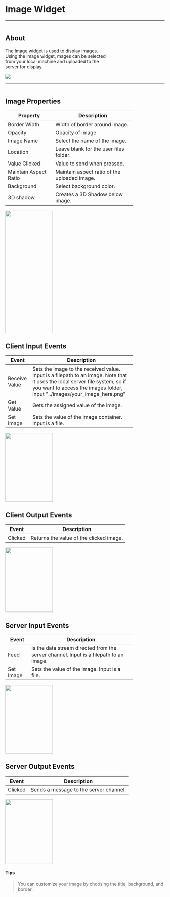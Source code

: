 <!-- Image Widget Help Markdown -->
<link rel="stylesheet" type="text/css" media="all" href="/help/markdown_styles.css"/>
<br>

# Image Widget

___
<div class="column-container">
<div class="column row-container" style="width:65%">


## About

The Image widget is used to display images. Using the image widget, mages can be selected from your local machine and uploaded to the server for display.
</div>

<div class="column row-container">
<img src="/images/help/image/image.png">
</div>
</div>

___

<div class="column-container">
<div class="column row-container" style="width:80%;">

## Image Properties
| Property | Description |
| -------- | ----------- |
| Border Width | Width of border around image. |
| Opacity | Opacity of image |
| Image Name | Select the name of the image. |
| Location | Leave blank for the user files folder. |
| Value Clicked | Value to send when pressed. |
| Maintain Aspect Ratio | Maintain aspect ratio of the uploaded image. |
| Background | Select background color. |
| 3D shadow | Creates a 3D Shadow below image. |

</div>
<div class="column row-container">
<img src="/images/help/image/image_specific.png" width="150" height="387">
</div>
</div>


<div class="column-container">
<div class="column row-container" style="width:80%;">

## Client Input Events
| Event | Description |
| ----- | ----------- |
| Receive Value | Sets the image to the received value. Input is a filepath to an image. Note that it uses the local server file system, so if you want to access the images folder, input "../images/your_image_here.png"|
| Get Value | Gets the assigned value of the image. |
| Set Image | Sets the value of the image container. Input is a file. |

</div>
<div class="column row-container">
<img src="/images/help/image/image_client_input.png" width="150" height="217">
</div>
</div>


<div class="column-container">
<div class="column row-container" style="width:80%;">

## Client Output Events
| Event | Description |
| ----- | ----------- |
| Clicked | Returns the value of the clicked image.|

</div>
<div class="column row-container">
<img src="/images/help/image/image_client_output.png" width="150" height="204">
</div>
</div>


<div class="column-container">
<div class="column row-container" style="width:80%;">

## Server Input Events
| Event | Description |
| ----- | ----------- |
| Feed | Is the data stream directed from the server channel. Input is a filepath to an image.  |
| Set Image | Sets the value of the image. Input is a file. |

</div>
<div class="column row-container">
<img src="/images/help/image/image_server_input.png" width="150" height="216">
</div>
</div>


<div class="column-container">
<div class="column row-container" style="width:80%;">

## Server Output Events
| Event | Description |
| ----- | ----------- |
| Clicked | Sends a message to the server channel. |

</div>
<div class="column row-container">
<img src="/images/help/image/image_server_output.png" width="150" height="204">
</div>
</div>

#### Tips
> You can customize your image by choosing the title, background, and border.

<br>